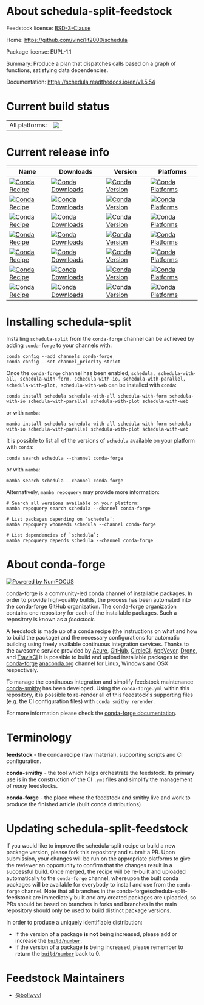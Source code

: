 About schedula-split-feedstock
==============================

Feedstock license: [BSD-3-Clause](https://github.com/conda-forge/schedula-feedstock/blob/main/LICENSE.txt)

Home: https://github.com/vinci1it2000/schedula

Package license: EUPL-1.1

Summary: Produce a plan that dispatches calls based on a graph of functions, satisfying
data dependencies.

Documentation: https://schedula.readthedocs.io/en/v1.5.54

Current build status
====================


<table><tr><td>All platforms:</td>
    <td>
      <a href="https://dev.azure.com/conda-forge/feedstock-builds/_build/latest?definitionId=6786&branchName=main">
        <img src="https://dev.azure.com/conda-forge/feedstock-builds/_apis/build/status/schedula-feedstock?branchName=main">
      </a>
    </td>
  </tr>
</table>

Current release info
====================

| Name | Downloads | Version | Platforms |
| --- | --- | --- | --- |
| [![Conda Recipe](https://img.shields.io/badge/recipe-schedula-green.svg)](https://anaconda.org/conda-forge/schedula) | [![Conda Downloads](https://img.shields.io/conda/dn/conda-forge/schedula.svg)](https://anaconda.org/conda-forge/schedula) | [![Conda Version](https://img.shields.io/conda/vn/conda-forge/schedula.svg)](https://anaconda.org/conda-forge/schedula) | [![Conda Platforms](https://img.shields.io/conda/pn/conda-forge/schedula.svg)](https://anaconda.org/conda-forge/schedula) |
| [![Conda Recipe](https://img.shields.io/badge/recipe-schedula--with--all-green.svg)](https://anaconda.org/conda-forge/schedula-with-all) | [![Conda Downloads](https://img.shields.io/conda/dn/conda-forge/schedula-with-all.svg)](https://anaconda.org/conda-forge/schedula-with-all) | [![Conda Version](https://img.shields.io/conda/vn/conda-forge/schedula-with-all.svg)](https://anaconda.org/conda-forge/schedula-with-all) | [![Conda Platforms](https://img.shields.io/conda/pn/conda-forge/schedula-with-all.svg)](https://anaconda.org/conda-forge/schedula-with-all) |
| [![Conda Recipe](https://img.shields.io/badge/recipe-schedula--with--form-green.svg)](https://anaconda.org/conda-forge/schedula-with-form) | [![Conda Downloads](https://img.shields.io/conda/dn/conda-forge/schedula-with-form.svg)](https://anaconda.org/conda-forge/schedula-with-form) | [![Conda Version](https://img.shields.io/conda/vn/conda-forge/schedula-with-form.svg)](https://anaconda.org/conda-forge/schedula-with-form) | [![Conda Platforms](https://img.shields.io/conda/pn/conda-forge/schedula-with-form.svg)](https://anaconda.org/conda-forge/schedula-with-form) |
| [![Conda Recipe](https://img.shields.io/badge/recipe-schedula--with--io-green.svg)](https://anaconda.org/conda-forge/schedula-with-io) | [![Conda Downloads](https://img.shields.io/conda/dn/conda-forge/schedula-with-io.svg)](https://anaconda.org/conda-forge/schedula-with-io) | [![Conda Version](https://img.shields.io/conda/vn/conda-forge/schedula-with-io.svg)](https://anaconda.org/conda-forge/schedula-with-io) | [![Conda Platforms](https://img.shields.io/conda/pn/conda-forge/schedula-with-io.svg)](https://anaconda.org/conda-forge/schedula-with-io) |
| [![Conda Recipe](https://img.shields.io/badge/recipe-schedula--with--parallel-green.svg)](https://anaconda.org/conda-forge/schedula-with-parallel) | [![Conda Downloads](https://img.shields.io/conda/dn/conda-forge/schedula-with-parallel.svg)](https://anaconda.org/conda-forge/schedula-with-parallel) | [![Conda Version](https://img.shields.io/conda/vn/conda-forge/schedula-with-parallel.svg)](https://anaconda.org/conda-forge/schedula-with-parallel) | [![Conda Platforms](https://img.shields.io/conda/pn/conda-forge/schedula-with-parallel.svg)](https://anaconda.org/conda-forge/schedula-with-parallel) |
| [![Conda Recipe](https://img.shields.io/badge/recipe-schedula--with--plot-green.svg)](https://anaconda.org/conda-forge/schedula-with-plot) | [![Conda Downloads](https://img.shields.io/conda/dn/conda-forge/schedula-with-plot.svg)](https://anaconda.org/conda-forge/schedula-with-plot) | [![Conda Version](https://img.shields.io/conda/vn/conda-forge/schedula-with-plot.svg)](https://anaconda.org/conda-forge/schedula-with-plot) | [![Conda Platforms](https://img.shields.io/conda/pn/conda-forge/schedula-with-plot.svg)](https://anaconda.org/conda-forge/schedula-with-plot) |
| [![Conda Recipe](https://img.shields.io/badge/recipe-schedula--with--web-green.svg)](https://anaconda.org/conda-forge/schedula-with-web) | [![Conda Downloads](https://img.shields.io/conda/dn/conda-forge/schedula-with-web.svg)](https://anaconda.org/conda-forge/schedula-with-web) | [![Conda Version](https://img.shields.io/conda/vn/conda-forge/schedula-with-web.svg)](https://anaconda.org/conda-forge/schedula-with-web) | [![Conda Platforms](https://img.shields.io/conda/pn/conda-forge/schedula-with-web.svg)](https://anaconda.org/conda-forge/schedula-with-web) |

Installing schedula-split
=========================

Installing `schedula-split` from the `conda-forge` channel can be achieved by adding `conda-forge` to your channels with:

```
conda config --add channels conda-forge
conda config --set channel_priority strict
```

Once the `conda-forge` channel has been enabled, `schedula, schedula-with-all, schedula-with-form, schedula-with-io, schedula-with-parallel, schedula-with-plot, schedula-with-web` can be installed with `conda`:

```
conda install schedula schedula-with-all schedula-with-form schedula-with-io schedula-with-parallel schedula-with-plot schedula-with-web
```

or with `mamba`:

```
mamba install schedula schedula-with-all schedula-with-form schedula-with-io schedula-with-parallel schedula-with-plot schedula-with-web
```

It is possible to list all of the versions of `schedula` available on your platform with `conda`:

```
conda search schedula --channel conda-forge
```

or with `mamba`:

```
mamba search schedula --channel conda-forge
```

Alternatively, `mamba repoquery` may provide more information:

```
# Search all versions available on your platform:
mamba repoquery search schedula --channel conda-forge

# List packages depending on `schedula`:
mamba repoquery whoneeds schedula --channel conda-forge

# List dependencies of `schedula`:
mamba repoquery depends schedula --channel conda-forge
```


About conda-forge
=================

[![Powered by
NumFOCUS](https://img.shields.io/badge/powered%20by-NumFOCUS-orange.svg?style=flat&colorA=E1523D&colorB=007D8A)](https://numfocus.org)

conda-forge is a community-led conda channel of installable packages.
In order to provide high-quality builds, the process has been automated into the
conda-forge GitHub organization. The conda-forge organization contains one repository
for each of the installable packages. Such a repository is known as a *feedstock*.

A feedstock is made up of a conda recipe (the instructions on what and how to build
the package) and the necessary configurations for automatic building using freely
available continuous integration services. Thanks to the awesome service provided by
[Azure](https://azure.microsoft.com/en-us/services/devops/), [GitHub](https://github.com/),
[CircleCI](https://circleci.com/), [AppVeyor](https://www.appveyor.com/),
[Drone](https://cloud.drone.io/welcome), and [TravisCI](https://travis-ci.com/)
it is possible to build and upload installable packages to the
[conda-forge](https://anaconda.org/conda-forge) [anaconda.org](https://anaconda.org/)
channel for Linux, Windows and OSX respectively.

To manage the continuous integration and simplify feedstock maintenance
[conda-smithy](https://github.com/conda-forge/conda-smithy) has been developed.
Using the ``conda-forge.yml`` within this repository, it is possible to re-render all of
this feedstock's supporting files (e.g. the CI configuration files) with ``conda smithy rerender``.

For more information please check the [conda-forge documentation](https://conda-forge.org/docs/).

Terminology
===========

**feedstock** - the conda recipe (raw material), supporting scripts and CI configuration.

**conda-smithy** - the tool which helps orchestrate the feedstock.
                   Its primary use is in the construction of the CI ``.yml`` files
                   and simplify the management of *many* feedstocks.

**conda-forge** - the place where the feedstock and smithy live and work to
                  produce the finished article (built conda distributions)


Updating schedula-split-feedstock
=================================

If you would like to improve the schedula-split recipe or build a new
package version, please fork this repository and submit a PR. Upon submission,
your changes will be run on the appropriate platforms to give the reviewer an
opportunity to confirm that the changes result in a successful build. Once
merged, the recipe will be re-built and uploaded automatically to the
`conda-forge` channel, whereupon the built conda packages will be available for
everybody to install and use from the `conda-forge` channel.
Note that all branches in the conda-forge/schedula-split-feedstock are
immediately built and any created packages are uploaded, so PRs should be based
on branches in forks and branches in the main repository should only be used to
build distinct package versions.

In order to produce a uniquely identifiable distribution:
 * If the version of a package **is not** being increased, please add or increase
   the [``build/number``](https://docs.conda.io/projects/conda-build/en/latest/resources/define-metadata.html#build-number-and-string).
 * If the version of a package **is** being increased, please remember to return
   the [``build/number``](https://docs.conda.io/projects/conda-build/en/latest/resources/define-metadata.html#build-number-and-string)
   back to 0.

Feedstock Maintainers
=====================

* [@bollwyvl](https://github.com/bollwyvl/)

